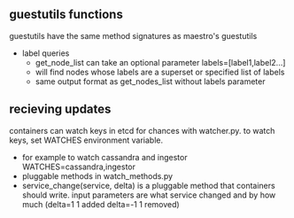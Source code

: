 ## guestutils functions

guestutils have the same method signatures as maestro's guestutils
* label queries
  * get_node_list can take an optional parameter labels=[label1,label2...]
  * will find nodes whose labels are a superset or specified list of labels
  * same output format as get_nodes_list without labels parameter

## recieving updates

containers can watch keys in etcd for chances with watcher.py. to watch keys, set WATCHES environment variable.
* for example to watch cassandra and ingestor WATCHES=cassandra,ingestor
* pluggable methods in watch_methods.py
* service_change(service, delta) is a pluggable method that containers should write. input parameters are what service changed and by how much (delta=1 1 added delta=-1 1 removed)
